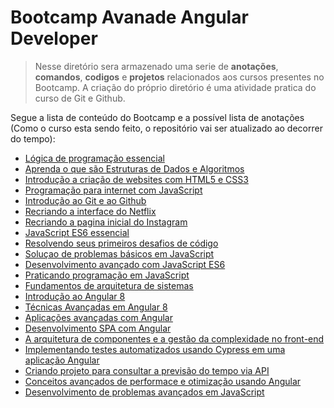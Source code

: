 # **Bootcamp Avanade Angular Developer**

> Nesse diretório sera armazenado uma serie de **anotações**, **comandos**, **codigos** e **projetos** relacionados aos cursos presentes no Bootcamp. A criação do próprio diretório é uma atividade pratica do curso de Git e Github.

Segue a lista de conteúdo do Bootcamp e a possível lista de anotações (Como o curso esta sendo feito, o repositório vai ser atualizado ao decorrer do tempo):

- [Lógica de programação essencial](https://github.com/OtavioKoike/DIO-Bootcamp-Avanade-Angular-Developer/tree/master/Anota%C3%A7%C3%B5es/Logica-de-Programacao)
- [Aprenda o que são Estruturas de Dados e Algoritmos](https://github.com/OtavioKoike/DIO-Bootcamp-Inter-Java-Developer/tree/master/Anota%C3%A7%C3%B5es/Estrutura-de-Dados)
- [Introdução a criação de websites com HTML5 e CSS3](https://github.com/OtavioKoike/DIO-Bootcamp-Avanade-Angular-Developer/tree/master/Anota%C3%A7%C3%B5es/Html-Css)
- [Programação para internet com JavaScript](https://github.com/OtavioKoike/DIO-Bootcamp-Avanade-Angular-Developer/tree/master/Anota%C3%A7%C3%B5es/JavaScript)
- [Introdução ao Git e ao Github](https://github.com/OtavioKoike/DIO-Bootcamp-Inter-Java-Developer/tree/master/Anota%C3%A7%C3%B5es/Git)
- [Recriando a interface do Netflix](https://github.com/OtavioKoike/DIO-Netflix)
- [Recriando a pagina inicial do Instagram](https://github.com/OtavioKoike/DIO-Instagram)
- [JavaScript ES6 essencial]()
- [Resolvendo seus primeiros desafios de código]()
- [Soluçao de problemas básicos em JavaScript]()
- [Desenvolvimento avançado com JavaScript ES6]()
- [Praticando programação em JavaScript]()
- [Fundamentos de arquitetura de sistemas]()
- [Introdução ao Angular 8]()
- [Técnicas Avançadas em Angular 8]()
- [Aplicações avançadas com Angular]()
- [Desenvolvimento SPA com Angular]()
- [A arquitetura de componentes e a gestão da complexidade no front-end]()
- [Implementando testes automatizados usando Cypress em uma aplicação Angular]()
- [Criando projeto para consultar a previsão do tempo via API]()
- [Conceitos avançados de performace e otimização usando Angular]()
- [Desenvolvimento de problemas avançados em JavaScript]()
